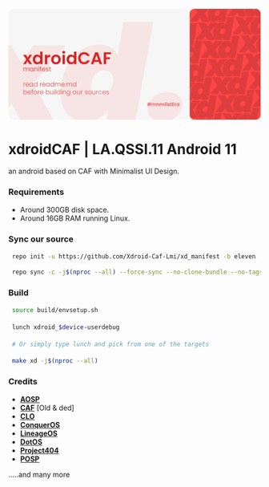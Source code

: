 ![XD](https://github.com/xyz-prjkt/xyz_assets/raw/main/xd_manifest.png)
# xdroidCAF | LA.QSSI.11 Android 11
an android based on CAF with Minimalist UI Design.

### Requirements
- Around 300GB disk space.
- Around 16GB RAM running Linux.

### Sync our source ###
```bash
 repo init -u https://github.com/Xdroid-Caf-Lmi/xd_manifest -b eleven
```
```bash
 repo sync -c -j$(nproc --all) --force-sync --no-clone-bundle --no-tags
```

### Build ###
```bash
 source build/envsetup.sh

 lunch xdroid_$device-userdebug

 # Or simply type lunch and pick from one of the targets

 make xd -j$(nproc --all)
```

### Credits ###
 * [**AOSP**](https://source.android.com/)
 * [**CAF**](https://source.codeaurora.org) [Old & ded]
 * [**CLO**](https://git.codelinaro.org/)
 * [**ConquerOS**](https://github.com/ConquerOS)
 * [**LineageOS**](https://github.com/LineageOS)
 * [**DotOS**](https://github.com/DotOS)
 * [**Project404**](https://github.com/P-404)
 * [**POSP**](https://github.com/PotatoProject)

  .....and many more
